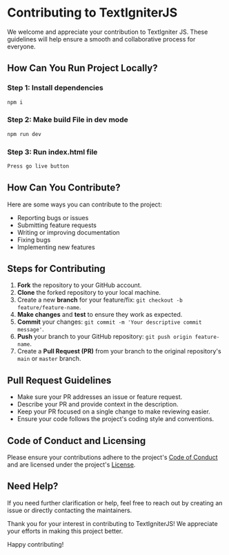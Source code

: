 # Contributing to TextIgniterJS

We welcome and appreciate your contribution to TextIgniter JS. These guidelines will help ensure a smooth and collaborative process for everyone.

## How Can You Run Project Locally?

### Step 1: Install dependencies
```bash
npm i
```

### Step 2: Make build File in dev mode
```bash
npm run dev
```

### Step 3: Run index.html file
```bash
Press go live button
```

## How Can You Contribute?

Here are some ways you can contribute to the project:

- Reporting bugs or issues
- Submitting feature requests
- Writing or improving documentation
- Fixing bugs
- Implementing new features

## Steps for Contributing

1. **Fork** the repository to your GitHub account.
2. **Clone** the forked repository to your local machine.
3. Create a new **branch** for your feature/fix: `git checkout -b feature/feature-name`.
4. **Make changes** and **test** to ensure they work as expected.
5. **Commit** your changes: `git commit -m 'Your descriptive commit message'`.
6. **Push** your branch to your GitHub repository: `git push origin feature-name`.
7. Create a **Pull Request (PR)** from your branch to the original repository's `main` or `master` branch.

## Pull Request Guidelines

- Make sure your PR addresses an issue or feature request.
- Describe your PR and provide context in the description.
- Keep your PR focused on a single change to make reviewing easier.
- Ensure your code follows the project's coding style and conventions.

## Code of Conduct and Licensing

Please ensure your contributions adhere to the project's [Code of Conduct](./CODE_OF_CONDUCT.md) and are licensed under the project's [License](./LICENSE).

## Need Help?

If you need further clarification or help, feel free to reach out by creating an issue or directly contacting the maintainers.

Thank you for your interest in contributing to TextIgniterJS! We appreciate your efforts in making this project better.

Happy contributing!
